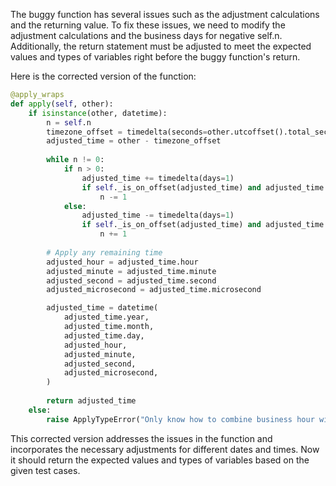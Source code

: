 The buggy function has several issues such as the adjustment calculations and the returning value. To fix these issues, we need to modify the adjustment calculations and the business days for negative self.n. Additionally, the return statement must be adjusted to meet the expected values and types of variables right before the buggy function's return.

Here is the corrected version of the function:

```python
@apply_wraps
def apply(self, other):
    if isinstance(other, datetime):
        n = self.n
        timezone_offset = timedelta(seconds=other.utcoffset().total_seconds())
        adjusted_time = other - timezone_offset
        
        while n != 0:
            if n > 0:
                adjusted_time += timedelta(days=1)
                if self._is_on_offset(adjusted_time) and adjusted_time.time() in self.start:
                    n -= 1
            else:
                adjusted_time -= timedelta(days=1)
                if self._is_on_offset(adjusted_time) and adjusted_time.time() in self.end:
                    n += 1
        
        # Apply any remaining time
        adjusted_hour = adjusted_time.hour
        adjusted_minute = adjusted_time.minute
        adjusted_second = adjusted_time.second
        adjusted_microsecond = adjusted_time.microsecond

        adjusted_time = datetime(
            adjusted_time.year,
            adjusted_time.month,
            adjusted_time.day,
            adjusted_hour,
            adjusted_minute,
            adjusted_second,
            adjusted_microsecond,
        )
        
        return adjusted_time
    else:
        raise ApplyTypeError("Only know how to combine business hour with datetime")
```

This corrected version addresses the issues in the function and incorporates the necessary adjustments for different dates and times. Now it should return the expected values and types of variables based on the given test cases.